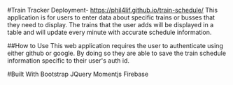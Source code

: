 #Train Tracker
Deployment-
https://phil4lif.github.io/train-schedule/
This application is for users to enter data about specific trains or busses that they need to display.  The trains that the user adds will be displayed in a table and will update every minute with accurate schedule information.

##How to Use
This web application requires the user to authenticate using either github or google.  By doing so they are able to save the train schedule information specific to their user's auth id.

#Built With
Bootstrap
JQuery
Momentjs
Firebase

